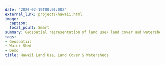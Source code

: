 ```yaml
---
date: "2020-02-19T00:00:00Z"
external_link: projects/hawaii.html
image:
  caption: 
  focal_point: Smart
summary: Geospatial representation of land use/ land cover and watersheds for the 8 major Hawaiian Islands.
tags: 
- Geospatial
- Water Shed
- Demo
title: Hawaii Land Use, Land Cover & Watersheds
---
```

